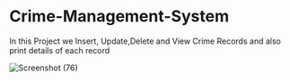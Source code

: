 # Crime-Management-System
In this Project we Insert, Update,Delete and View Crime Records and also print details of each record

![Screenshot (76)](https://user-images.githubusercontent.com/44871286/89260461-f0417600-d649-11ea-8949-b80a9eead24f.png)
